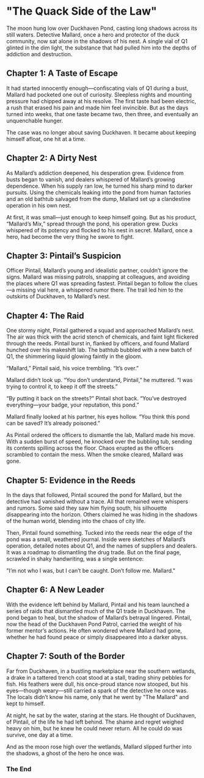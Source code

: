 # "The Quack Side of the Law"

The moon hung low over Duckhaven Pond, casting long shadows across its still waters. Detective Mallard, once a hero and protector of the duck community, now sat alone in the shadows of his nest. A single vial of Q1 glinted in the dim light, the substance that had pulled him into the depths of addiction and destruction.

## Chapter 1: A Taste of Escape
It had started innocently enough—confiscating vials of Q1 during a bust, Mallard had pocketed one out of curiosity. Sleepless nights and mounting pressure had chipped away at his resolve. The first taste had been electric, a rush that erased his pain and made him feel invincible. But as the days turned into weeks, that one taste became two, then three, and eventually an unquenchable hunger.

The case was no longer about saving Duckhaven. It became about keeping himself afloat, one hit at a time.

## Chapter 2: A Dirty Nest
As Mallard’s addiction deepened, his desperation grew. Evidence from busts began to vanish, and dealers whispered of Mallard’s growing dependence. When his supply ran low, he turned his sharp mind to darker pursuits. Using the chemicals leaking into the pond from human factories and an old bathtub salvaged from the dump, Mallard set up a clandestine operation in his own nest.

At first, it was small—just enough to keep himself going. But as his product, “Mallard’s Mix,” spread through the pond, his operation grew. Ducks whispered of its potency and flocked to his nest in secret. Mallard, once a hero, had become the very thing he swore to fight.

## Chapter 3: Pintail’s Suspicion
Officer Pintail, Mallard’s young and idealistic partner, couldn’t ignore the signs. Mallard was missing patrols, snapping at colleagues, and avoiding the places where Q1 was spreading fastest. Pintail began to follow the clues—a missing vial here, a whispered rumor there. The trail led him to the outskirts of Duckhaven, to Mallard’s nest.

## Chapter 4: The Raid
One stormy night, Pintail gathered a squad and approached Mallard’s nest. The air was thick with the acrid stench of chemicals, and faint light flickered through the reeds. Pintail burst in, flanked by officers, and found Mallard hunched over his makeshift lab. The bathtub bubbled with a new batch of Q1, the shimmering liquid glowing faintly in the gloom.

“Mallard,” Pintail said, his voice trembling. “It’s over.”

Mallard didn’t look up. “You don’t understand, Pintail,” he muttered. “I was trying to control it, to keep it off the streets.”

“By putting it back on the streets?” Pintail shot back. “You’ve destroyed everything—your badge, your reputation, this pond.”

Mallard finally looked at his partner, his eyes hollow. “You think this pond can be saved? It’s already poisoned.”

As Pintail ordered the officers to dismantle the lab, Mallard made his move. With a sudden burst of speed, he knocked over the bubbling tub, sending its contents spilling across the floor. Chaos erupted as the officers scrambled to contain the mess. When the smoke cleared, Mallard was gone.

## Chapter 5: Evidence in the Reeds
In the days that followed, Pintail scoured the pond for Mallard, but the detective had vanished without a trace. All that remained were whispers and rumors. Some said they saw him flying south, his silhouette disappearing into the horizon. Others claimed he was hiding in the shadows of the human world, blending into the chaos of city life.

Then, Pintail found something. Tucked into the reeds near the edge of the pond was a small, weathered journal. Inside were sketches of Mallard’s operation, detailed notes about Q1, and the names of suppliers and dealers. It was a roadmap to dismantling the drug trade. But on the final page, scrawled in shaky handwriting, was a single sentence:

"I’m not who I was, but I can’t be caught. Don’t follow me. Mallard."

## Chapter 6: A New Leader
With the evidence left behind by Mallard, Pintail and his team launched a series of raids that dismantled much of the Q1 trade in Duckhaven. The pond began to heal, but the shadow of Mallard’s betrayal lingered. Pintail, now the head of the Duckhaven Pond Patrol, carried the weight of his former mentor’s actions. He often wondered where Mallard had gone, whether he had found peace or simply disappeared into a darker abyss.

## Chapter 7: South of the Border
Far from Duckhaven, in a bustling marketplace near the southern wetlands, a drake in a tattered trench coat stood at a stall, trading shiny pebbles for fish. His feathers were dull, his once-proud stance now stooped, but his eyes—though weary—still carried a spark of the detective he once was. The locals didn’t know his name, only that he went by "The Mallard" and kept to himself.

At night, he sat by the water, staring at the stars. He thought of Duckhaven, of Pintail, of the life he had left behind. The shame and regret weighed heavy on him, but he knew he could never return. All he could do was survive, one day at a time.

And as the moon rose high over the wetlands, Mallard slipped further into the shadows, a ghost of the hero he once was.

### The End